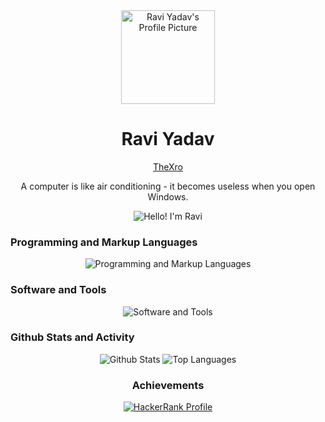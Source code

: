 <div align="center">
  <img src="https://avatars.githubusercontent.com/u/84002250?v=4" width="150px;" alt="Ravi Yadav's Profile Picture">
  <h1>Ravi Yadav</h1>
  <a href="https://github.com/TheXro">TheXro</a>
  <p>A computer is like air conditioning - it becomes useless when you open Windows.</p>
</div>

<div align="center">
  <img src="https://i.imgur.com/3x1433P.png" alt="Hello! I'm Ravi"> 
</div>

<h3>Programming and Markup Languages</h3>
<div align="center">
  <img src="https://i.imgur.com/3x1433P.png" alt="Programming and Markup Languages">
</div>

<h3>Software and Tools</h3>
<div align="center">
  <img src="https://i.imgur.com/3x1433P.png" alt="Software and Tools">
</div>

<h3>Github Stats and Activity</h3>
<div align="center">
  <img src="https://github-readme-stats.vercel.app/api?username=TheXro&show_icons=true&count_private=true&theme=tokyonight" alt="Github Stats">
  <img src="https://github-readme-stats.vercel.app/api/top-langs/?username=TheXro&layout=compact&theme=tokyonight" alt="Top Languages">
</div>

<div align="center">
  <h3>Achievements</h3>
  <a href="https://www.hackerrank.com/profiles/thexro">
    <img src="https://i.imgur.com/3x1433P.png" alt="HackerRank Profile">
  </a>
</div>
